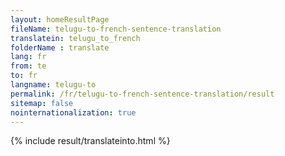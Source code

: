 ```yaml
---
layout: homeResultPage
fileName: telugu-to-french-sentence-translation
translatein: telugu_to_french
folderName : translate
lang: fr
from: te
to: fr
langname: telugu-to
permalink: /fr/telugu-to-french-sentence-translation/result
sitemap: false
nointernationalization: true
---
```

{% include result/translateinto.html %}

<script src="/js/result/translation.js" data-foldername="{{page.folderName}}" data-lang="{{page.lang}}"></script>
